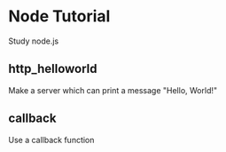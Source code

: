 # Node Tutorial
Study node.js

## http_helloworld
Make a server which can print a message "Hello, World!"

## callback
Use a callback function

